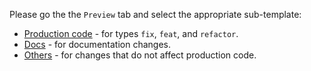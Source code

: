 Please go the the `Preview` tab and select the appropriate sub-template:

* [Production code](?expand=1&template=production.md) - for types `fix`, `feat`, and `refactor`.
* [Docs](?expand=1&template=docs.md) - for documentation changes.
* [Others](?expand=1&template=others.md) - for changes that do not affect production code.